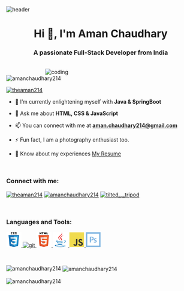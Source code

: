 <img  alt="header" src="https://yolabs.in/wp-content/uploads/2020/09/kids-coding-art.jpg">

<h1 align="center">Hi 👋, I'm Aman Chaudhary</h1>
<h3 align="center">A passionate Full-Stack Developer from India</h3>
<br>
<img align="right" alt="coding" width="400" src="https://cdn.dribbble.com/users/1162077/screenshots/3848914/media/320984a9ca58b3c73274c9259ecf6de8.gif">

<p align="left"> <img src="https://komarev.com/ghpvc/?username=amanchaudhary214&label=Profile%20views&color=0e75b6&style=flat" alt="amanchaudhary214" /> </p>

<p align="left"> <a href="https://twitter.com/theaman214" target="blank"><img src="https://img.shields.io/twitter/follow/theaman214?logo=twitter&style=for-the-badge" alt="theaman214" /></a> </p>

- 🌱 I’m currently enlightening myself with **Java & SpringBoot**

- 💬 Ask me about **HTML, CSS & JavaScript**

- 📫 You can connect with me at **aman.chaudhary214@gmail.com**

- ⚡ Fun fact, I am a photography enthusiast too.

- 📄 Know about my experiences [My Resume](https://www.canva.com/design/DAFcICvQIiw/TdX-ddIY26vXPNi_8QjI8g/edit?utm_content=DAFcICvQIiw&utm_campaign=designshare&utm_medium=link2&utm_source=sharebutton)

<br>

<h3 align="left">Connect with me:</h3>
<p align="left">
<a href="https://twitter.com/theaman214" target="blank"><img align="center" src="https://raw.githubusercontent.com/rahuldkjain/github-profile-readme-generator/master/src/images/icons/Social/twitter.svg" alt="theaman214" height="30" width="40" /></a>
<a href="https://linkedin.com/in/amanchaudhary214" target="blank"><img align="center" src="https://raw.githubusercontent.com/rahuldkjain/github-profile-readme-generator/master/src/images/icons/Social/linked-in-alt.svg" alt="amanchaudhary214" height="30" width="40" /></a>
<a href="https://instagram.com/tilted_._tripod" target="blank"><img align="center" src="https://raw.githubusercontent.com/rahuldkjain/github-profile-readme-generator/master/src/images/icons/Social/instagram.svg" alt="tilted_._tripod" height="30" width="40" /></a>
</p>

<br>

<h3 align="left">Languages and Tools:</h3>
<p align="left"> <a href="https://www.w3schools.com/css/" target="_blank" rel="noreferrer"> <img src="https://raw.githubusercontent.com/devicons/devicon/master/icons/css3/css3-original-wordmark.svg" alt="css3" width="40" height="40"/> </a> <a href="https://git-scm.com/" target="_blank" rel="noreferrer"> <img src="https://www.vectorlogo.zone/logos/git-scm/git-scm-icon.svg" alt="git" width="40" height="40"/> </a> <a href="https://www.w3.org/html/" target="_blank" rel="noreferrer"> <img src="https://raw.githubusercontent.com/devicons/devicon/master/icons/html5/html5-original-wordmark.svg" alt="html5" width="40" height="40"/> </a> <a href="https://www.java.com" target="_blank" rel="noreferrer"> <img src="https://raw.githubusercontent.com/devicons/devicon/master/icons/java/java-original.svg" alt="java" width="40" height="40"/> </a> <a href="https://developer.mozilla.org/en-US/docs/Web/JavaScript" target="_blank" rel="noreferrer"> <img src="https://raw.githubusercontent.com/devicons/devicon/master/icons/javascript/javascript-original.svg" alt="javascript" width="40" height="40"/> </a> <a href="https://www.photoshop.com/en" target="_blank" rel="noreferrer"> <img src="https://raw.githubusercontent.com/devicons/devicon/master/icons/photoshop/photoshop-line.svg" alt="photoshop" width="40" height="40"/> </a> </p>

<br>

<p><img align="left" src="https://github-readme-stats.vercel.app/api/top-langs?username=amanchaudhary214&show_icons=true&locale=en&layout=compact" alt="amanchaudhary214" /></p>

<p>&nbsp;<img align="center" src="https://github-readme-stats.vercel.app/api?username=amanchaudhary214&show_icons=true&locale=en" alt="amanchaudhary214" /></p>

<p><img align="center" src="https://github-readme-streak-stats.herokuapp.com/?user=amanchaudhary214&" alt="amanchaudhary214" /></p>
